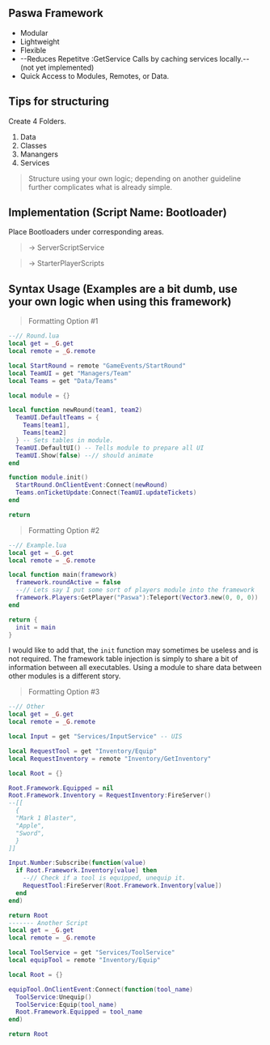 ## Paswa Framework
* Modular
* Lightweight
* Flexible
* --Reduces Repetitve :GetService Calls by caching services locally.-- (not yet implemented)
* Quick Access to Modules, Remotes, or Data.

## Tips for structuring
Create 4 Folders.
1. Data
2. Classes
3. Manangers
4. Services
> Structure using your own logic; depending on another guideline further complicates what is already simple.
## Implementation (Script Name: Bootloader)
Place Bootloaders under corresponding areas.
> -> ServerScriptService

> -> StarterPlayerScripts

## Syntax Usage (Examples are a bit dumb, use your own logic when using this framework)
> Formatting Option #1
```lua
--// Round.lua
local get = _G.get
local remote = _G.remote

local StartRound = remote "GameEvents/StartRound"
local TeamUI = get "Managers/Team"
local Teams = get "Data/Teams"

local module = {}

local function newRound(team1, team2)
  TeamUI.DefaultTeams = {
    Teams[team1],
    Teams[team2]
  } -- Sets tables in module. 
  TeamUI.DefaultUI() -- Tells module to prepare all UI
  TeamUI.Show(false) --// should animate
end

function module.init()
  StartRound.OnClientEvent:Connect(newRound)
  Teams.onTicketUpdate:Connect(TeamUI.updateTickets)
end

return
```
> Formatting Option #2
```lua
--// Example.lua
local get = _G.get
local remote = _G.remote

local function main(framework)
  framework.roundActive = false
  --// Lets say I put some sort of players module into the framework
  framework.Players:GetPlayer("Paswa"):Teleport(Vector3.new(0, 0, 0))
end

return {
  init = main
}
```
I would like to add that, the `init` function may sometimes be useless and is not required. The framework table injection is simply to share a bit of information between all executables. Using a module to share data between other modules is a different story.
> Formatting Option #3
```lua
--// Other
local get = _G.get
local remote = _G.remote

local Input = get "Services/InputService" -- UIS

local RequestTool = get "Inventory/Equip"
local RequestInventory = remote "Inventory/GetInventory"

local Root = {}

Root.Framework.Equipped = nil
Root.Framework.Inventory = RequestInventory:FireServer()
--[[
  {
  "Mark 1 Blaster",
  "Apple",
  "Sword",
  }
]]

Input.Number:Subscribe(function(value)
  if Root.Framework.Inventory[value] then
    --// Check if a tool is equipped, unequip it. 
    RequestTool:FireServer(Root.Framework.Inventory[value])
  end
end)

return Root
------- Another Script
local get = _G.get
local remote = _G.remote

local ToolService = get "Services/ToolService"
local equipTool = remote "Inventory/Equip"

local Root = {}

equipTool.OnClientEvent:Connect(function(tool_name)
  ToolService:Unequip()
  ToolService:Equip(tool_name)
  Root.Framework.Equipped = tool_name
end)

return Root
```


